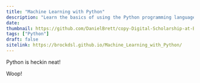 ```yaml
---
title: "Machine Learning with Python"
description: "Learn the basics of using the Python programming language for machine learning"
date:
thumbnail: https://github.com/DanielBrett/copy-Digital-Scholarship-at-Brock-University/blob/master/Images/Python-Logo.jpg?raw=true
tags: ["Python"]
draft: false
sitelink: https://brockdsl.github.io/Machine_Learning_with_Python/
---
```



Python is heckin neat!

Woop!
